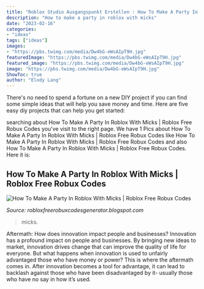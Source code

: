 ```yaml
---
title: "Roblox Studio Ausgangspunkt Erstellen : How To Make A Party In Roblox With Micks"
description: "How to make a party in roblox with micks"
date: "2023-02-16"
categories:
- "ideas"
tags: ["ideas"]
images:
- "https://pbs.twimg.com/media/Dw4bG-eWsAIpT9H.jpg"
featuredImage: "https://pbs.twimg.com/media/Dw4bG-eWsAIpT9H.jpg"
featured_image: "https://pbs.twimg.com/media/Dw4bG-eWsAIpT9H.jpg"
image: "https://pbs.twimg.com/media/Dw4bG-eWsAIpT9H.jpg"
ShowToc: true
author: "Elody Lang"
---
```



There's no need to spend a fortune on a new DIY project if you can find some simple ideas that will help you save money and time. Here are five easy diy projects that can help you get started: 

	

		
searching about How To Make A Party In Roblox With Micks | Roblox Free Robux Codes you've visit to the right page. We have 1 Pics about How To Make A Party In Roblox With Micks | Roblox Free Robux Codes like How To Make A Party In Roblox With Micks | Roblox Free Robux Codes and also How To Make A Party In Roblox With Micks | Roblox Free Robux Codes. Here it is:
		
    
## How To Make A Party In Roblox With Micks | Roblox Free Robux Codes

<img loading=lazy src="https://pbs.twimg.com/media/Dw4bG-eWsAIpT9H.jpg" onerror="this.onerror=null;this.src='https://tse2.mm.bing.net/th?id=OIP.K49kJGrilVoeEwFYRjqOMAHaDQ&amp;pid=15.1';" alt="How To Make A Party In Roblox With Micks | Roblox Free Robux Codes">

_Source: robloxfreerobuxcodesgenerator.blogspot.com_

>micks. 

	

Aftermath: How does innovation impact people and businesses?
Innovation has a profound impact on people and businesses. By bringing new ideas to market, innovation drives change that can improve the quality of life for everyone. But what happens when innovation is used to unfairly advantaged those who have money or power? This is where the aftermath comes in. After innovation becomes a tool for advantage, it can lead to backlash against those who have been disadvantaged by it- usually those who have no say in how it’s used.

